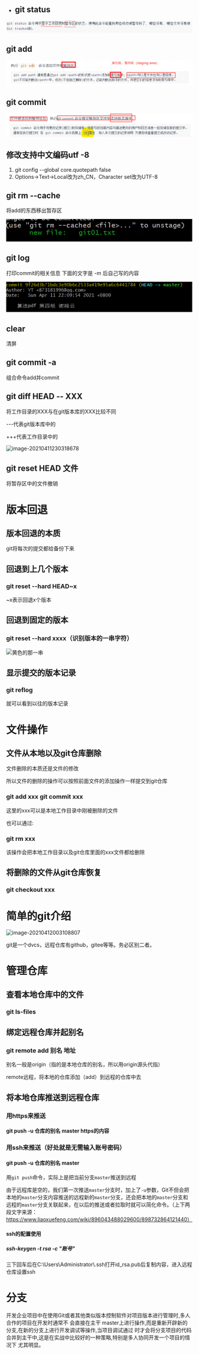 - ## git status

![截图](9a9589063a91d334829be38639a34385.png)

## git add 

![截图](7b11a66cb1542eb0f3a4a43195d87b28.png)

## git commit

![截图](637669bbad4df7072da1354f45e3311a.png)

## 修改支持中文编码utf -8

1. git config --global core.quotepath false
2. Options->Text->Local改为zh_CN，Character set改为UTF-8

## git rm --cache

将add的东西移出暂存区

![截图](0c0d9d2341966a9453e14a45966279e3.png)

## git log

打印commit的相关信息 下面的文字是 -m 后自己写的内容

![截图](0732402c8eb056b66143d022b33aafdb.png)

## clear

清屏

## git commit -a

组合命令add并commit

## git diff HEAD -- XXX

将工作目录的XXX与在git版本库的XXX比较不同

---代表git版本库中的

+++代表工作目录中的

![image-20210411230318678](C:\Users\Administrator\AppData\Roaming\Typora\typora-user-images\image-20210411230318678.png)

## git reset HEAD 文件

将暂存区中的文件撤销

# 版本回退

## 版本回退的本质

git将每次的提交都给备份下来

## 回退到上几个版本 

### git reset --hard HEAD~x

~x表示回退x个版本

## 回退到固定的版本

### git reset --hard xxxx（识别版本的一串字符）

![黄色的那一串](C:\Users\Administrator\AppData\Roaming\Typora\typora-user-images\image-20210411235041094.png)

## 显示提交的版本记录

### git reflog

就可以看到以往的版本记录

# 文件操作

## 文件从本地以及git仓库删除

文件删除的本质还是文件的修改

所以文件的删除的操作可以按照前面文件的添加操作一样提交到git仓库

### git add xxx   git commit xxx

这里的xxx可以是本地工作目录中刚被删除的文件

也可以通过:

### git rm xxx

该操作会把本地工作目录以及git仓库里面的xxx文件都给删除

## 将删除的文件从git仓库恢复

### git checkout xxx

# 简单的git介绍

![image-20210412003108807](C:\Users\Administrator\AppData\Roaming\Typora\typora-user-images\image-20210412003108807.png)

git是一个dvcs，远程仓库有github，gitee等等。务必区别二者。

# 管理仓库

## 查看本地仓库中的文件 

### git ls-files

## 绑定远程仓库并起别名

### git remote add 别名 地址

别名一般是origin（指的是本地仓库的别名，所以用origin源头代指）

remote远程，将本地的仓库添加（add）到远程的仓库中去

## 将本地仓库推送到远程仓库

### 用https来推送

#### git push -u 仓库的别名 master  https的内容

### 用ssh来推送（好处就是无需输入账号密码）

#### git push -u 仓库的别名 master 

用`git push`命令，实际上是把当前分支`master`推送到远程

由于远程库是空的，我们第一次推送`master`分支时，加上了`-u`参数，Git不但会把本地的`master`分支内容推送的远程新的`master`分支，还会把本地的`master`分支和远程的`master`分支关联起来，在以后的推送或者拉取时就可以简化命令。（上下两段文字来源：https://www.liaoxuefeng.com/wiki/896043488029600/898732864121440）

#### ssh的配置使用

##### ssh-keygen -t rsa -c "账号"

三下回车后在C:\Users\Administrator\\.ssh打开id_rsa.pub后复制内容，进入远程仓库设置ssh

# 分支

开发企业项目中在使用Git或者其他类似版本控制软件对项目版本进行管理时,多人合作的项目在开发时通常不
会直接在主干 master上进行操作,而是重新开辟新的分支,在新的分支上进行开发调试等操作,当项目调试通过
时才会将分支项目的代码合并到主干中,这是在实战中比较好的一种策略,特别是多人协同开发一个项目的情况下
尤其明显。	

